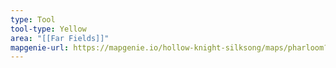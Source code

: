 ```yaml
---
type: Tool
tool-type: Yellow
area: "[[Far Fields]]"
mapgenie-url: https://mapgenie.io/hollow-knight-silksong/maps/pharloom?locationIds=477947
---
```

